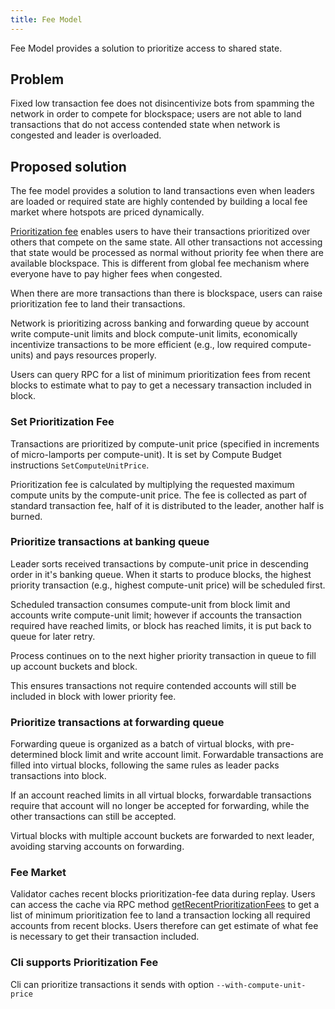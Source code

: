 ```yaml
---
title: Fee Model
---
```


Fee Model provides a solution to prioritize access to shared state.


## Problem

Fixed low transaction fee does not disincentivize bots from spamming the network
in order to compete for blockspace; users are not able to land transactions that
do not access contended state when network is congested and leader is overloaded.


## Proposed solution

The fee model provides a solution to land transactions even when leaders are
loaded or required state are highly contended by building a local fee market
where hotspots are priced dynamically.

[Prioritization fee](https://github.com/solana-labs/solana/blob/master/docs/src/terminology.md#prioritization-fee)
enables users to have their transactions prioritized over others that compete
on the same state. All other transactions not accessing that state would be
processed as normal without priority fee when there are available blockspace.
This is different from global fee mechanism where everyone have to pay higher
fees when congested.

When there are more transactions than there is blockspace, users can raise
prioritization fee to land their transactions.

Network is prioritizing across banking and forwarding queue by account write
compute-unit limits and block compute-unit limits, economically incentivize
transactions to be more efficient (e.g., low required compute-units) and
pays resources properly.

Users can query RPC for a list of minimum prioritization fees from recent
blocks to estimate what to pay to get a necessary transaction included in block.


### Set Prioritization Fee

Transactions are prioritized by compute-unit price (specified in increments of
micro-lamports per compute-unit). It is set by Compute Budget instructions
`SetComputeUnitPrice`.

Prioritization fee is calculated by multiplying the requested maximum compute
units by the compute-unit price. The fee is collected as part of standard
transaction fee, half of it is distributed to the leader, another half is burned.


### Prioritize transactions at banking queue

Leader sorts received transactions by compute-unit price in descending order in
it's banking queue. When it starts to produce blocks, the highest priority
transaction (e.g., highest compute-unit price) will be scheduled first.

Scheduled transaction consumes compute-unit from block limit and accounts write
compute-unit limit; however if accounts the transaction required have reached
limits, or block has reached limits, it is put back to queue for later retry.

Process continues on to the next higher priority transaction in queue to fill up
account buckets and block.

This ensures transactions not require contended accounts will still be included
in block with lower priority fee.


### Prioritize transactions at forwarding queue

Forwarding queue is organized as a batch of virtual blocks, with pre-determined
block limit and write account limit. Forwardable transactions are filled into
virtual blocks, following the same rules as leader packs transactions into block.

If an account reached limits in all virtual blocks, forwardable transactions
require that account will no longer be accepted for forwarding, while the other
transactions can still be accepted.

Virtual blocks with multiple account buckets are forwarded to next leader,
avoiding starving accounts on forwarding.


### Fee Market

Validator caches recent blocks prioritization-fee data during replay. Users can
access the cache via RPC method [getRecentPrioritizationFees](https://github.com/solana-labs/solana/blob/master/docs/src/developing/clients/jsonrpc-api.md#getrecentprioritizationfees) to get a list of minimum prioritization fee to
land a transaction locking all required accounts from recent blocks. Users
therefore can get estimate of what fee is necessary to get their transaction
included.


### Cli supports Prioritization Fee

Cli can prioritize transactions it sends with option `--with-compute-unit-price`


